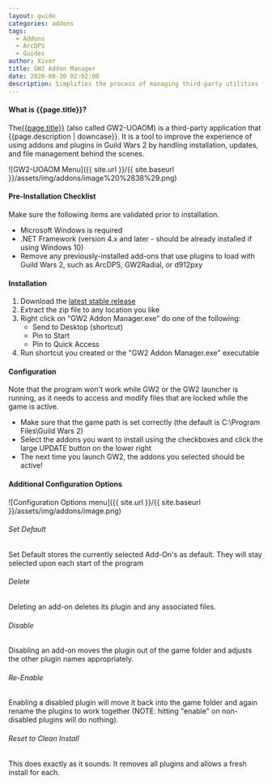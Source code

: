 ```yaml
---
layout: guide
categories: addons
tags:
  - Addons
  - ArcDPS
  - Guides
author: Xivor
title: GW2 Addon Manager
date: 2020-08-30 02:02:00
description: Simplifies the process of managing third-party utilities for Guild Wars 2
---
```


#### What is {{page.title}}?

The[{{page.title}}](https://github.com/fmmmlee/GW2-Addon-Manager) (also called GW2-UOAOM) is a third-party application that {{page.description | downcase}}.<!--more--> It is a tool to improve the experience of using addons and plugins in Guild Wars 2 by handling installation, updates, and file management behind the scenes.

![GW2-UOAOM Menu]({{ site.url }}/{{ site.baseurl }}/assets/img/addons/image%20%2838%29.png)

#### Pre-Installation Checklist

Make sure the following items are validated prior to installation.

* Microsoft Windows is required
* .NET Framework (version 4.x and later - should be already installed if using Windows 10)
* Remove any previously-installed add-ons that use plugins to load with Guild Wars 2, such as ArcDPS, GW2Radial, or d912pxy

#### Installation

1. Download the [latest stable release](https://github.com/fmmmlee/GW2-Addon-Manager/releases)
2. Extract the zip file to any location you like
3. Right click on "GW2 Addon Manager.exe" do one of the following:
   * Send to Desktop (shortcut)
   * Pin to Start
   * Pin to Quick Access
4. Run shortcut you created or the "GW2 Addon Manager.exe" executable

#### Configuration

Note that the program won't work while GW2 or the GW2 launcher is running, as it needs to access and modify files that are locked while the game is active.

* Make sure that the game path is set correctly (the default is C:\Program Files\Guild Wars 2)
* Select the addons you want to install using the checkboxes and click the large UPDATE button on the lower right
* The next time you launch GW2, the addons you selected should be active!

#### Additional Configuration Options

![Configuration Options menu]({{ site.url }}/{{ site.baseurl }}/assets/img/addons/image.png)

###### Set Default

Set Default stores the currently selected Add-On's as default. They will stay selected upon each start of the program

###### Delete

Deleting an add-on deletes its plugin and any associated files.

###### Disable

Disabling an add-on moves the plugin out of the game folder and adjusts the other plugin names appropriately.

###### Re-Enable

Enabling a disabled plugin will move it back into the game folder and again rename the plugins to work together (NOTE: hitting "enable" on non-disabled plugins will do nothing).

###### Reset to Clean Install

This does exactly as it sounds. It removes all plugins and allows a fresh install for each.